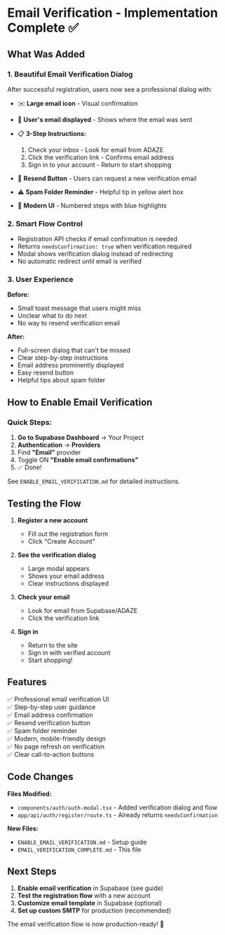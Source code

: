 # Email Verification - Implementation Complete ✅

## What Was Added

### 1. **Beautiful Email Verification Dialog**
After successful registration, users now see a professional dialog with:

- ✉️ **Large email icon** - Visual confirmation
- 📧 **User's email displayed** - Shows where the email was sent
- 📋 **3-Step Instructions:**
  1. Check your inbox - Look for email from ADAZE
  2. Click the verification link - Confirms email address
  3. Sign in to your account - Return to start shopping

- 🔄 **Resend Button** - Users can request a new verification email
- ⚠️ **Spam Folder Reminder** - Helpful tip in yellow alert box
- 🎨 **Modern UI** - Numbered steps with blue highlights

### 2. **Smart Flow Control**
- Registration API checks if email confirmation is needed
- Returns `needsConfirmation: true` when verification required
- Modal shows verification dialog instead of redirecting
- No automatic redirect until email is verified

### 3. **User Experience**
**Before:**
- Small toast message that users might miss
- Unclear what to do next
- No way to resend verification email

**After:**
- Full-screen dialog that can't be missed
- Clear step-by-step instructions
- Email address prominently displayed
- Easy resend button
- Helpful tips about spam folder

## How to Enable Email Verification

### Quick Steps:

1. **Go to Supabase Dashboard** → Your Project
2. **Authentication** → **Providers**
3. Find **"Email"** provider
4. Toggle ON **"Enable email confirmations"**
5. ✅ Done!

See `ENABLE_EMAIL_VERIFICATION.md` for detailed instructions.

## Testing the Flow

1. **Register a new account**
   - Fill out the registration form
   - Click "Create Account"

2. **See the verification dialog**
   - Large modal appears
   - Shows your email address
   - Clear instructions displayed

3. **Check your email**
   - Look for email from Supabase/ADAZE
   - Click the verification link

4. **Sign in**
   - Return to the site
   - Sign in with verified account
   - Start shopping!

## Features

✅ Professional email verification UI  
✅ Step-by-step user guidance  
✅ Email address confirmation  
✅ Resend verification button  
✅ Spam folder reminder  
✅ Modern, mobile-friendly design  
✅ No page refresh on verification  
✅ Clear call-to-action buttons  

## Code Changes

**Files Modified:**
- `components/auth/auth-modal.tsx` - Added verification dialog and flow
- `app/api/auth/register/route.ts` - Already returns `needsConfirmation`

**New Files:**
- `ENABLE_EMAIL_VERIFICATION.md` - Setup guide
- `EMAIL_VERIFICATION_COMPLETE.md` - This file

## Next Steps

1. **Enable email verification** in Supabase (see guide)
2. **Test the registration flow** with a new account
3. **Customize email template** in Supabase (optional)
4. **Set up custom SMTP** for production (recommended)

The email verification flow is now production-ready! 🎉

